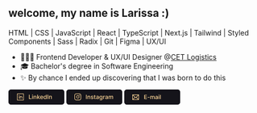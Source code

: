 ## welcome, my name is Larissa :)
HTML | CSS | JavaScript | React | TypeScript | Next.js | Tailwind | Styled Components | Sass | Radix | Git | Figma |
UX/UI

- 👩🏻‍💻 Frontend Developer & UX/UI Designer @[CET Logistics](https://www.cet-logistics.com/)
- 🎓 Bachelor's degree in Software Engineering
- ✨ By chance I ended up discovering that I was born to do this

<div style="display: inline_block">
  <a href="https://www.linkedin.com/in/larisn/"><img src="https://github.com/larisn/larisn/blob/main/icons/Frame%2018.png" target="_blank"></a>
  <a href="https://www.instagram.com/larisn.code/"><img src="https://github.com/larisn/larisn/blob/main/icons/Frame%2017.png" target="_blank"></a>
  <a href="mailto:larisn@outlook.com.br"><img src="https://github.com/larisn/larisn/blob/main/icons/Frame%2019.png" target="_blank"></a>
</div>

